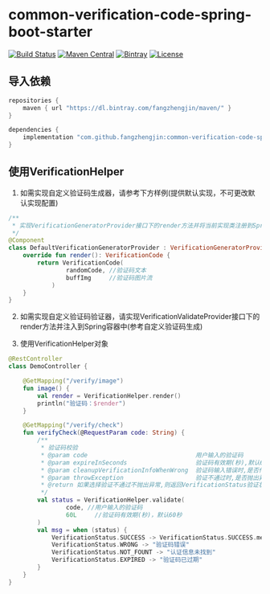 # common-verification-code-spring-boot-starter

[![Build Status](https://img.shields.io/travis/com/fangzhengjin/common-verification-code-spring-boot-starter/master.svg?style=flat-square)](https://travis-ci.com/fangzhengjin/common-verification-code-spring-boot-starter)
[![Maven Central](https://img.shields.io/maven-central/v/com.github.fangzhengjin/common-verification-code-spring-boot-starter.svg?style=flat-square&color=brightgreen)](https://maven-badges.herokuapp.com/maven-central/com.github.fangzhengjin/common-verification-code-spring-boot-starter/)
[![Bintray](https://img.shields.io/bintray/v/fangzhengjin/maven/common-verification-code-spring-boot-starter.svg?style=flat-square&color=blue)](https://bintray.com/fangzhengjin/maven/common-verification-code-spring-boot-starter/_latestVersion)
[![License](https://img.shields.io/github/license/fangzhengjin/common-verification-code-spring-boot-starter.svg?style=flat-square&color=blue)](https://www.gnu.org/licenses/gpl-3.0.txt)

## 导入依赖
```groovy
repositories {
    maven { url "https://dl.bintray.com/fangzhengjin/maven/" }
}

dependencies {
    implementation "com.github.fangzhengjin:common-verification-code-spring-boot-starter:version"
}
```

## 使用VerificationHelper
1. 如需实现自定义验证码生成器，请参考下方样例(提供默认实现，不可更改默认实现配置)
```kotlin
/**
 * 实现VerificationGeneratorProvider接口下的render方法并将当前实现类注册到Spring容器中
 */
@Component
class DefaultVerificationGeneratorProvider : VerificationGeneratorProvider {
    override fun render(): VerificationCode {
        return VerificationCode(
                randomCode, //验证码文本 
                buffImg     //验证码图片流
            )
    }
}
```

2. 如需实现自定义验证码验证器，请实现VerificationValidateProvider接口下的render方法并注入到Spring容器中(参考自定义验证码生成)

3. 使用VerificationHelper对象
```kotlin
@RestController
class DemoController {

    @GetMapping("/verify/image")
    fun image() {
        val render = VerificationHelper.render()
        println("验证码：$render")
    }

    @GetMapping("/verify/check")
    fun verifyCheck(@RequestParam code: String) {
        /**
         * 验证码校验
         * @param code                              用户输入的验证码
         * @param expireInSeconds                   验证码有效期(秒),默认60
         * @param cleanupVerificationInfoWhenWrong  验证码输入错误时,是否作废之前的验证码信息,默认false,当验证码类型为IMAGE时固定为true
         * @param throwException                    验证不通过时,是否抛出异常,默认false
         * @return 如果选择验证不通过不抛出异常,则返回VerificationStatus验证状态枚举
         */
        val status = VerificationHelper.validate(
                code, //用户输入的验证码
                60L     //验证码有效期(秒)，默认60秒
        )
        val msg = when (status) {
            VerificationStatus.SUCCESS -> VerificationStatus.SUCCESS.message
            VerificationStatus.WRONG -> "验证码错误"
            VerificationStatus.NOT_FOUNT -> "认证信息未找到"
            VerificationStatus.EXPIRED -> "验证码已过期"
        }
    }
}
```

